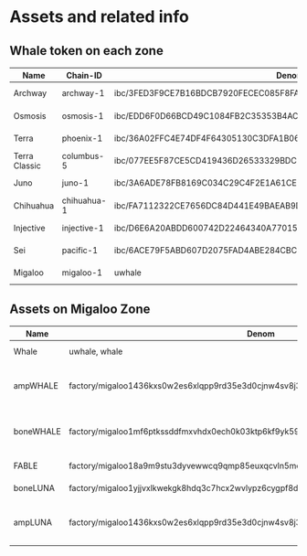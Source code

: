 # Assets and related info

## Whale token on each zone

| Name          | Chain-ID    | Denom                                                                | Logo                                                                                                                                                                                                          |
|---------------|-------------|----------------------------------------------------------------------|---------------------------------------------------------------------------------------------------------------------------------------------------------------------------------------------------------------|
| Archway       | archway-1   | ibc/3FED3F9CE7B16BDCB7920FECEC085F8FA58E21C0EAB99703E4B816E5F666E3B9 | [![WHALE logo](https://raw.githubusercontent.com/cosmos/chain-registry/master/migaloo/images/white-whale.png)](https://raw.githubusercontent.com/cosmos/chain-registry/master/migaloo/images/white-whale.png) |
| Osmosis       | osmosis-1   | ibc/EDD6F0D66BCD49C1084FB2C35353B4ACD7B9191117CE63671B61320548F7C89D | [![WHALE logo](https://raw.githubusercontent.com/cosmos/chain-registry/master/migaloo/images/white-whale.png)](https://raw.githubusercontent.com/cosmos/chain-registry/master/migaloo/images/white-whale.png) |
| Terra         | phoenix-1   | ibc/36A02FFC4E74DF4F64305130C3DFA1B06BEAC775648927AA44467C76A77AB8DB | [![WHALE logo](https://raw.githubusercontent.com/cosmos/chain-registry/master/migaloo/images/white-whale.png)](https://raw.githubusercontent.com/cosmos/chain-registry/master/migaloo/images/white-whale.png) |
| Terra Classic | columbus-5  | ibc/077EE5F87CE5CD419436D26533329BDC7BEE6850AD64BC316486B0DCCB13C0EB | [![WHALE logo](https://raw.githubusercontent.com/cosmos/chain-registry/master/migaloo/images/white-whale.png)](https://raw.githubusercontent.com/cosmos/chain-registry/master/migaloo/images/white-whale.png) |
| Juno          | juno-1      | ibc/3A6ADE78FB8169C034C29C4F2E1A61CE596EC8235366F22381D981A98F1F5A5C | [![WHALE logo](https://raw.githubusercontent.com/cosmos/chain-registry/master/migaloo/images/white-whale.png)](https://raw.githubusercontent.com/cosmos/chain-registry/master/migaloo/images/white-whale.png) |
| Chihuahua     | chihuahua-1 | ibc/FA7112322CE7656DC84D441E49BAEAB9DC0AB3C7618A178A212CDE8B3F17C70B | [![WHALE logo](https://raw.githubusercontent.com/cosmos/chain-registry/master/migaloo/images/white-whale.png)](https://raw.githubusercontent.com/cosmos/chain-registry/master/migaloo/images/white-whale.png) |
| Injective     | injective-1 | ibc/D6E6A20ABDD600742D22464340A7701558027759CE14D12590F8EA869CCCF445 | [![WHALE logo](https://raw.githubusercontent.com/cosmos/chain-registry/master/migaloo/images/white-whale.png)](https://raw.githubusercontent.com/cosmos/chain-registry/master/migaloo/images/white-whale.png) |
| Sei           | pacific-1   | ibc/6ACE79F5ABD607D2075FAD4ABE284CBC5BB6A96C16555FFB901644E9D17411AC | [![WHALE logo](https://raw.githubusercontent.com/cosmos/chain-registry/master/migaloo/images/white-whale.png)](https://raw.githubusercontent.com/cosmos/chain-registry/master/migaloo/images/white-whale.png) |
| Migaloo       | migaloo-1   | uwhale                                                               | [![WHALE logo](https://raw.githubusercontent.com/cosmos/chain-registry/master/migaloo/images/white-whale.png)](https://raw.githubusercontent.com/cosmos/chain-registry/master/migaloo/images/white-whale.png) |

## Assets on Migaloo Zone

| Name      | Denom                                                                                | Logo                                                                                                                                                                                                                                              |
|-----------|--------------------------------------------------------------------------------------|---------------------------------------------------------------------------------------------------------------------------------------------------------------------------------------------------------------------------------------------------|
| Whale     | uwhale, whale                                                                        | [![WHALE logo](https://raw.githubusercontent.com/cosmos/chain-registry/master/migaloo/images/white-whale.png)](https://raw.githubusercontent.com/cosmos/chain-registry/master/migaloo/images/white-whale.png)                                     |
| ampWHALE  | factory/migaloo1436kxs0w2es6xlqpp9rd35e3d0cjnw4sv8j3a7483sgks29jqwgshqdky4/ampWHALE  | [![ampWHALE logo](https://raw.githubusercontent.com/cosmos/chain-registry/master/migaloo/images/ampWhale.svg)](https://raw.githubusercontent.com/cosmos/chain-registry/master/migaloo/images/ampWhale.svg)                                        |
| boneWHALE | factory/migaloo1mf6ptkssddfmxvhdx0ech0k03ktp6kf9yk59renau2gvht3nq2gqdhts4u/boneWhale | [![boneWHALE logo](https://raw.githubusercontent.com/cosmos/chain-registry/master/migaloo/images/bWHALE.png)](https://raw.githubusercontent.com/cosmos/chain-registry/master/migaloo/images/bWHALE.png)                                           |
| FABLE     | factory/migaloo18a9m9stu3dyvewwcq9qmp85euxqcvln5mefync/fable                         | [![FABLE logo](https://raw.githubusercontent.com/cosmos/chain-registry/master/migaloo/images/fable.svg)](https://raw.githubusercontent.com/cosmos/chain-registry/master/migaloo/images/fable.svg)                                                 |
| boneLUNA  | factory/migaloo1yjjvxlkwekgk8hdq3c7hcx2wvlypz6cygpf8du9/boneLUNA                     | [![boneLUNA logo](https://raw.githubusercontent.com/cosmos/chain-registry/master/terra2/images/boneluna.png)](https://raw.githubusercontent.com/cosmos/chain-registry/master/terra2/images/boneluna.png)                                          |
| ampLUNA   | factory/migaloo1436kxs0w2es6xlqpp9rd35e3d0cjnw4sv8j3a7483sgks29jqwgshqdky4/ampWHALE  | [![ampLUNA logo](https://raw.githubusercontent.com/White-Whale-Defi-Platform/white-whale-frontend/main/public/logos/ampLuna.png)](https://raw.githubusercontent.com/White-Whale-Defi-Platform/white-whale-frontend/main/public/logos/ampLuna.png) |
